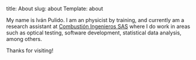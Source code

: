 title: About
slug: about
Template: about

My name is Iván Pulido.
I am an physicist by training, and currently am a research assistant at [Combustión Ingenieros SAS](http://www.cihologramas.com) where I do work in areas such as optical testing, software development, statistical data analysis, among others.
<br clear="left"/>

Thanks for visiting!
